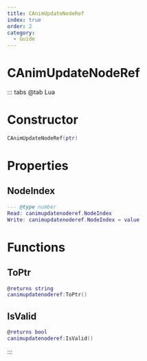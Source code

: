 ```yaml
---
title: CAnimUpdateNodeRef
index: true
order: 2
category:
  - Guide
---
```


# CAnimUpdateNodeRef

::: tabs
@tab Lua
# Constructor
```lua
CAnimUpdateNodeRef(ptr)
```
# Properties
## NodeIndex 
```lua
--- @type number
Read: canimupdatenoderef.NodeIndex
Write: canimupdatenoderef.NodeIndex = value
```
# Functions
## ToPtr
```lua
@returns string
canimupdatenoderef:ToPtr()
```
## IsValid
```lua
@returns bool
canimupdatenoderef:IsValid()
```

:::